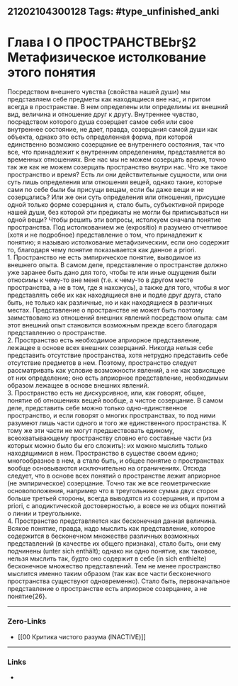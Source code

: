 21202104300128
Tags: #type_unfinished_anki
---
# Глава I О ПРОСТРАНСТВЕbr§2 Метафизическое истолкование этого понятия

  Посредством внешнего чувства (свойства нашей души) мы представляем себе предметы как находящиеся вне нас, и притом всегда в пространстве. В нем определены или определимы их внешний вид, величина и отношение друг к другу. Внутреннее чувство, посредством которого душа созерцает самое себя или свое внутреннее состояние, не дает, правда, созерцания самой души как объекта, однако это есть определенная форма, при которой единственно возможно созерцание ее внутреннего состояния, так что все, что принадлежит к внутренним определениям, представляется во временных отношениях. Вне нас мы не можем созерцать время, точно так же как не можем созерцать пространство внутри нас. Что же такое пространство и время? Есть ли они действительные сущности, или они суть лишь определения или отношения вещей, однако такие, которые сами по себе были бы присущи вещам, если бы даже вещи и не созерцались? Или же они суть определения или отношения, присущие одной только форме созерцания и, стало быть, субъективной природе нашей души, без которой эти предикаты не могли бы приписываться ни одной вещи? Чтобы решить эти вопросы, истолкуем сначала понятие пространства. Под истолкованием же (expositio) я разумею отчетливое (хотя и не подробное) представление о том, что принадлежит к понятию; я называю истолкование метафизическим, если оно содержит то, благодаря чему понятие показывается как данное а priori.<br>1. Пространство не есть эмпирическое понятие, выводимое из внешнего опыта. В самом деле, представление о пространстве должно уже заранее быть дано для того, чтобы те или иные ощущения были относимы к чему-то вне меня (т.е. к чему-то в другом месте пространства, а не в том, где я нахожусь), а также для того, чтобы я мог представлять себе их как находящиеся вне и подле друг друга, стало быть, не только как различные, но и как находящиеся в различных местах. Представление о пространстве не может быть поэтому заимствовано из отношений внешних явлений посредством опыта: сам этот внешний опыт становится возможным прежде всего благодаря представлению о пространстве.<br>2. Пространство есть необходимое априорное представление, лежащее в основе всех внешних созерцаний. Никогда нельзя себе представить отсутствие пространства, хотя нетрудно представить себе отсутствие предметов в нем. Поэтому, пространство следует рассматривать как условие возможности явлений, а не как зависящее от них определение; оно есть априорное представление, необходимым образом лежащее в основе внешних явлений.<br>3. Пространство есть не дискурсивное, или, как говорят, общее, понятие об отношениях вещей вообще, а чистое созерцание. В самом деле, представить себе можно только одно-единственное пространство, и если говорят о многих пространствах, то под ними разумеют лишь части одного и того же единственного пространства. К тому же эти части не могут предшествовать единому, всеохватывающему пространству словно его составные части (из которых можно было бы его сложить): их можно мыслить только находящимися в нем. Пространство в существе своем едино; многообразное в нем, а стало быть, и общее понятие о пространствах вообще основываются исключительно на ограничениях. Отсюда следует, что в основе всех понятий о пространстве лежит априорное (не эмпирическое) созерцание. Точно так же все геометрические основоположения, например что в треугольнике сумма двух сторон больше третьей стороны, всегда выводятся из созерцания, и притом а priori, с аподиктической достоверностью, а вовсе не из общих понятий о линии и треугольнике.<br>4. Пространство представляется как бесконечная данная величина. Всякое понятие, правда, надо мыслить как представление, которое содержится в бесконечном множестве различных возможных представлений (в качестве их общего признака), стало быть, они ему подчинены (unter sich enthält); однако ни одно понятие, как таковое, нельзя мыслить так, будто оно содержит в себе (in sich enthielte) бесконечное множество представлений. Тем не менее пространство мыслится именно таким образом (так как все части бесконечного пространства существуют одновременно). Стало быть, первоначальное представление о пространстве есть априорное созерцание, а не понятие{26}.

---
### Zero-Links
- [[00 Критика чистого разума (INACTIVE)]]
---
### Links
-